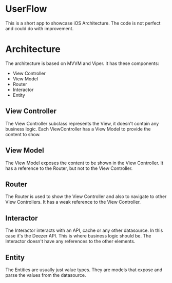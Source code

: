 # UserFlow

This is a short app to showcase iOS Architecture.
The code is not perfect and could do with improvement.

# Architecture

The architecture is based on MVVM and Viper. It has these components:
* View Controller
* View Model
* Router
* Interactor
* Entity

## View Controller

The View Controller subclass represents the View, it doesn't contain any business logic. Each ViewController has a View Model to provide the content to show.

## View Model

The View Model exposes the content to be shown in the View Controller. It has a reference to the Router, but not to the View Controller.

## Router

The Router is used to show the View Controller and also to navigate to other View Controllers.
It has a weak reference to the View Controller.

## Interactor

The Interactor interacts with an API, cache or any other datasource. In this case it's the Deezer API. This is where business logic should be.
The Interactor doesn't have any references to the other elements.

## Entity

The Entities are usually just value types. They are models that expose and parse the values from the datasource.


